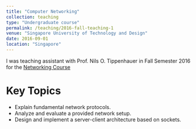 ```yaml
---
title: "Computer Networking"
collection: teaching
type: "Undergraduate course"
permalink: /teaching/2016-fall-teaching-1
venue: "Singapore University of Technology and Design"
date: 2016-09-01
location: "Singapore"
---
```


I was teaching assistant with Prof. Nils O. Tippenhauer in Fall Semester 2016 for the [Networking Course](https://istd.sutd.edu.sg/undergraduate/courses/50012-networks)

Key Topics
======

* Explain fundamental network protocols.
* Analyze and evaluate a provided network setup.
* Design and implement a server-client architecture based on sockets.

